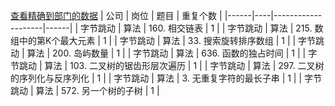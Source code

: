 [查看精确到部门的数据](https://github.com/afatcoder/LeetcodeTop/blob/master/bytedance/algorithm_detail.md)
| 公司   | 岗位 | 题目                 | 重复个数 |
|------|----|--------------------|------|
| 字节跳动 | 算法 | 160\. 相交链表         | 1    |
| 字节跳动 | 算法 | 215\. 数组中的第K个最大元素  | 1    |
| 字节跳动 | 算法 | 33\. 搜索旋转排序数组      | 1    |
| 字节跳动 | 算法 | 200\. 岛屿数量         | 1    |
| 字节跳动 | 算法 | 636\. 函数的独占时间      | 1    |
| 字节跳动 | 算法 | 103\. 二叉树的锯齿形层次遍历  | 1    |
| 字节跳动 | 算法 | 297\. 二叉树的序列化与反序列化 | 1    |
| 字节跳动 | 算法 | 3\. 无重复字符的最长子串     | 1    |
| 字节跳动 | 算法 | 572\. 另一个树的子树      | 1    |
